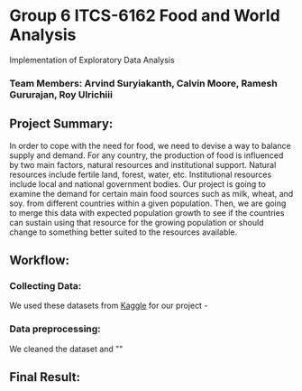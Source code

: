 # Group 6 ITCS-6162 Food and World Analysis
Implementation of Exploratory Data Analysis

### Team Members: Arvind Suryiakanth, Calvin Moore, Ramesh Gururajan, Roy Ulrichiii

## Project Summary:

In order to cope with the need for food, we need to devise a way to balance supply and demand. For any country, the production of food is influenced by two main factors, natural resources and institutional support. Natural resources include fertile land, forest, water, etc. Institutional resources include local and national government bodies. Our project is going to examine the demand for certain main food sources such as milk, wheat, and soy. from different countries within a given population. Then, we are going to merge this data with expected population growth to see if the countries can sustain using that resource for the growing population or should change to something better suited to the resources available.

## Workflow:

### Collecting Data:
We used these datasets from [Kaggle](https://www.kaggle.com/) for our project - 

### Data preprocessing:
We cleaned the dataset and ""

## Final Result:
